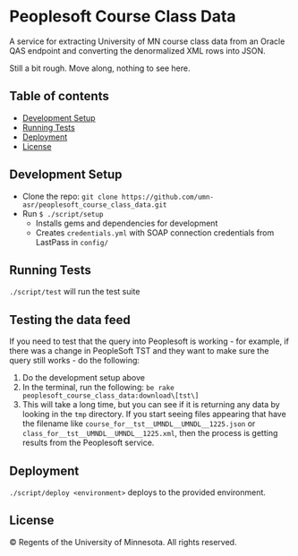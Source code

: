 # Peoplesoft Course Class Data
A service for extracting University of MN course class data from an Oracle QAS endpoint and converting the denormalized XML rows into JSON.

Still a bit rough. Move along, nothing to see here.

## Table of contents

- [Development Setup](#development-setup)
- [Running Tests](#running-tests)
- [Deployment](#deployment)
- [License](#license)

## Development Setup

- Clone the repo: `git clone https://github.com/umn-asr/peoplesoft_course_class_data.git`
- Run `$ ./script/setup`
  - Installs gems and dependencies for development
  - Creates `credentials.yml` with SOAP connection credentials from LastPass in `config/`

## Running Tests

`./script/test` will run the test suite

## Testing the data feed

If you need to test that the query into Peoplesoft is working - for example, if there was a change in PeopleSoft TST and they want to make sure the query still works - do the following:

1) Do the development setup above
1) In the terminal, run the following: `be rake peoplesoft_course_class_data:download\[tst\]` 
1) This will take a long time, but you can see if it is returning any data by looking in the `tmp` directory.  If you start seeing files appearing that have the filename like `course_for__tst__UMNDL__UMNDL__1225.json` or `class_for__tst__UMNDL__UMNDL__1225.xml`, then the process is getting results from the Peoplesoft service.
 
## Deployment

`./script/deploy <environment>` deploys to the provided environment.

## License

© Regents of the University of Minnesota. All rights reserved.

